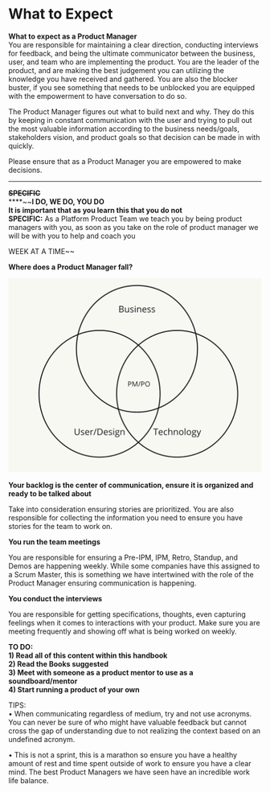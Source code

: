 # What to Expect

**What to expect as a Product Manager**  
You are responsible for maintaining a clear direction, conducting interviews for feedback, and being the ultimate communicator between the business, user, and team who are implementing the product. You are the leader of the product, and are making the best judgement you can utilizing the knowledge you have received and gathered. You are also the blocker buster, if you see something that needs to be unblocked you are equipped with the empowerment to have conversation to do so.  
  
The Product Manager figures out what to build next and why. They do this by keeping in constant communication with the user and trying to pull out the most valuable information according to the business needs/goals, stakeholders vision, and product goals so that decision can be made in with quickly.  
  
Please ensure that as a Product Manager you are empowered to make decisions.  
****  
~~**SPECIFIC**~~  
****~~**I DO, WE DO, YOU DO  
It is important that as you learn this that you do not   
SPECIFIC:** As a Platform Product Team we teach you by being product managers with you, as soon as you take on the role of product manager we will be with you to help and coach you  
  
WEEK AT A TIME~~

**Where does a Product Manager fall?**

![](../.gitbook/assets/screen-shot-2020-11-17-at-2.54.17-pm.png)

**Your backlog is the center of communication, ensure it is organized and ready to be talked about**

Take into consideration ensuring stories are prioritized. You are also responsible for collecting the information you need to ensure you have stories for the team to work on.

**You run the team meetings**

You are responsible for ensuring a Pre-IPM, IPM, Retro, Standup, and Demos are happening weekly. While some companies have this assigned to a Scrum Master, this is something we have intertwined with the role of the Product Manager ensuring communication is happening.  
  
**You conduct the interviews**  
  
You are responsible for getting specifications, thoughts, even capturing feelings when it comes to interactions with your product. Make sure you are meeting frequently and showing off what is being worked on weekly.  
  
**TO DO:  
1\) Read all of this content within this handbook  
2\) Read the Books suggested  
3\) Meet with someone as a product mentor to use as a soundboard/mentor  
4\) Start running a product of your own**  
  
TIPS:  
• When communicating regardless of medium, try and not use acronyms. You can never be sure of who might have valuable feedback but cannot cross the gap of understanding due to not realizing the context based on an undefined acronym.  
  
• This is not a sprint, this is a marathon so ensure you have a healthy amount of rest and time spent outside of work to ensure you have a clear mind. The best Product Managers we have seen have an incredible work life balance.

